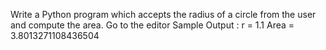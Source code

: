  Write a Python program which accepts the radius of a circle from the user and compute the area. Go to the editor
Sample Output :
r = 1.1
Area = 3.8013271108436504
